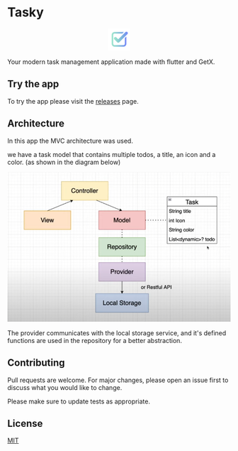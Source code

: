 # Tasky

<p align="center">
    <img src="./assets/logo.png" width=50>
</p>

Your modern task management application made with flutter and GetX.

## Try the app

To try the app please visit the [releases](https://github.com/PIKO9545/Tasky/releases/tag/v1.0.0) page.

## Architecture

In this app the MVC architecture was used.

we have a task model that contains multiple todos, a title, an icon and a color. (as shown in the diagram below)

<img src="./images/architecture.png">

The provider communicates with the local storage service, and it's defined functions are used in the repository for a better abstraction.

## Contributing

Pull requests are welcome. For major changes, please open an issue first to discuss what you would like to change.

Please make sure to update tests as appropriate.

## License

[MIT](https://choosealicense.com/licenses/mit/)
